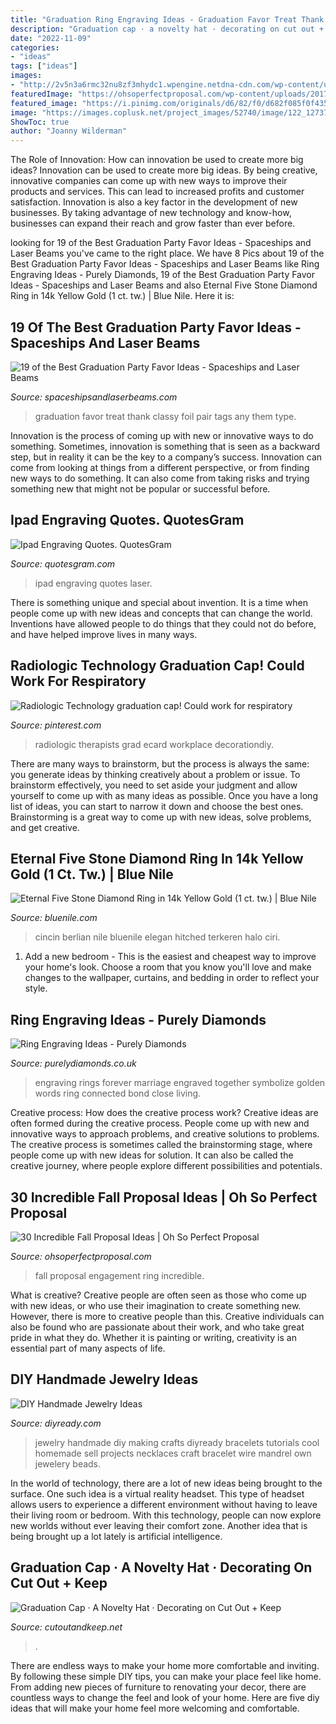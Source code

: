 ```yaml
---
title: "Graduation Ring Engraving Ideas - Graduation Favor Treat Thank Classy Foil Pair Tags Any Them Type"
description: "Graduation cap · a novelty hat · decorating on cut out + keep"
date: "2022-11-09"
categories:
- "ideas"
tags: ["ideas"]
images:
- "http://2v5n3a6rmc32nu8zf3mhydc1.wpengine.netdna-cdn.com/wp-content/uploads/2014/05/ft-image-handmade-jewelry-ideas.png"
featuredImage: "https://ohsoperfectproposal.com/wp-content/uploads/2017/07/fall-proposal-ideas-two-hands-with-yellow-leave-and-engagement-ring-idea-brilliantcanaryrings-4.jpg"
featured_image: "https://i.pinimg.com/originals/d6/82/f0/d682f085f0f43547335e03b9a49b7260.jpg"
image: "https://images.coplusk.net/project_images/52740/image/122_1273738769.jpg"
ShowToc: true
author: "Joanny Wilderman"
---
```



The Role of Innovation: How can innovation be used to create more big ideas?
Innovation can be used to create more big ideas. By being creative, innovative companies can come up with new ways to improve their products and services. This can lead to increased profits and customer satisfaction. Innovation is also a key factor in the development of new businesses. By taking advantage of new technology and know-how, businesses can expand their reach and grow faster than ever before.

	

		
looking for 19 of the Best Graduation Party Favor Ideas - Spaceships and Laser Beams you've came to the right place. We have 8 Pics about 19 of the Best Graduation Party Favor Ideas - Spaceships and Laser Beams like Ring Engraving Ideas - Purely Diamonds, 19 of the Best Graduation Party Favor Ideas - Spaceships and Laser Beams and also Eternal Five Stone Diamond Ring in 14k Yellow Gold (1 ct. tw.) | Blue Nile. Here it is:
		
    
## 19 Of The Best Graduation Party Favor Ideas - Spaceships And Laser Beams

<img loading=lazy src="https://spaceshipsandlaserbeams.com/wp-content/uploads/2018/12/Ring-Pop-Class-Rings-by-My-Life-at-Playtime-19-Graduation-Party-Favor-Ideas-620x930.png" onerror="this.onerror=null;this.src='https://tse4.mm.bing.net/th?id=OIP.if6M2p0fE6krJsAPYRRapgHaLH&amp;pid=15.1';" alt="19 of the Best Graduation Party Favor Ideas - Spaceships and Laser Beams">

_Source: spaceshipsandlaserbeams.com_

>graduation favor treat thank classy foil pair tags any them type. 

	

Innovation is the process of coming up with new or innovative ways to do something. Sometimes, innovation is something that is seen as a backward step, but in reality it can be the key to a company’s success. Innovation can come from looking at things from a different perspective, or from finding new ways to do something. It can also come from taking risks and trying something new that might not be popular or successful before.

    
## Ipad Engraving Quotes. QuotesGram

<img loading=lazy src="http://ipadlaserengraving.com/wp-content/uploads/2012/09/Property-Of-iPad-Engraving1.jpg" onerror="this.onerror=null;this.src='https://tse4.mm.bing.net/th?id=OIP.J1qRtT2se6pkdCWyhh5o8AHaFF&amp;pid=15.1';" alt="Ipad Engraving Quotes. QuotesGram">

_Source: quotesgram.com_

>ipad engraving quotes laser. 

	

There is something unique and special about invention. It is a time when people come up with new ideas and concepts that can change the world. Inventions have allowed people to do things that they could not do before, and have helped improve lives in many ways.

    
## Radiologic Technology Graduation Cap! Could Work For Respiratory

<img loading=lazy src="https://i.pinimg.com/originals/d6/82/f0/d682f085f0f43547335e03b9a49b7260.jpg" onerror="this.onerror=null;this.src='https://tse4.mm.bing.net/th?id=OIP.aMf3Ov1_kY9QVQiJWcJdswHaJN&amp;pid=15.1';" alt="Radiologic Technology graduation cap! Could work for respiratory">

_Source: pinterest.com_

>radiologic therapists grad ecard workplace decorationdiy. 

	

There are many ways to brainstorm, but the process is always the same: you generate ideas by thinking creatively about a problem or issue. To brainstorm effectively, you need to set aside your judgment and allow yourself to come up with as many ideas as possible. Once you have a long list of ideas, you can start to narrow it down and choose the best ones. Brainstorming is a great way to come up with new ideas, solve problems, and get creative.

    
## Eternal Five Stone Diamond Ring In 14k Yellow Gold (1 Ct. Tw.) | Blue Nile

<img loading=lazy src="https://bnsec.bluenile.com/bluenile/is/image/bluenile/-eternal-five-stone-diamond-ring-in-14k-yellow-gold-/74928_main?$phab_detailmain$" onerror="this.onerror=null;this.src='https://tse1.mm.bing.net/th?id=OIP.nWgyO27Hg2PxTp6FRm_hXwHaGZ&amp;pid=15.1';" alt="Eternal Five Stone Diamond Ring in 14k Yellow Gold (1 ct. tw.) | Blue Nile">

_Source: bluenile.com_

>cincin berlian nile bluenile elegan hitched terkeren halo ciri. 

	

1. Add a new bedroom - This is the easiest and cheapest way to improve your home's look. Choose a room that you know you'll love and make changes to the wallpaper, curtains, and bedding in order to reflect your style.

    
## Ring Engraving Ideas - Purely Diamonds

<img loading=lazy src="https://www.purelydiamonds.co.uk/blog/wp-content/uploads/2016/05/Rings-With-Engraving.jpg" onerror="this.onerror=null;this.src='https://tse3.mm.bing.net/th?id=OIP.37wg1b9E-VO-yhx-nmXrugHaEK&amp;pid=15.1';" alt="Ring Engraving Ideas - Purely Diamonds">

_Source: purelydiamonds.co.uk_

>engraving rings forever marriage engraved together symbolize golden words ring connected bond close living. 

	

Creative process: How does the creative process work?
Creative ideas are often formed during the creative process. People come up with new and innovative ways to approach problems, and creative solutions to problems. The creative process is sometimes called the brainstorming stage, where people come up with new ideas for solution. It can also be called the creative journey, where people explore different possibilities and potentials.

    
## 30 Incredible Fall Proposal Ideas | Oh So Perfect Proposal

<img loading=lazy src="https://ohsoperfectproposal.com/wp-content/uploads/2017/07/fall-proposal-ideas-two-hands-with-yellow-leave-and-engagement-ring-idea-brilliantcanaryrings-4.jpg" onerror="this.onerror=null;this.src='https://tse4.mm.bing.net/th?id=OIP.WfmMEQFS60Xwt8gizt54YgHaLG&amp;pid=15.1';" alt="30 Incredible Fall Proposal Ideas | Oh So Perfect Proposal">

_Source: ohsoperfectproposal.com_

>fall proposal engagement ring incredible. 

	

What is creative?
Creative people are often seen as those who come up with new ideas, or who use their imagination to create something new. However, there is more to creative people than this. Creative individuals can also be found who are passionate about their work, and who take great pride in what they do. Whether it is painting or writing, creativity is an essential part of many aspects of life.

    
## DIY Handmade Jewelry Ideas

<img loading=lazy src="http://2v5n3a6rmc32nu8zf3mhydc1.wpengine.netdna-cdn.com/wp-content/uploads/2014/05/ft-image-handmade-jewelry-ideas.png" onerror="this.onerror=null;this.src='https://tse3.mm.bing.net/th?id=OIP.A_580RG2QTG-yv_xTLzm8wHaIp&amp;pid=15.1';" alt="DIY Handmade Jewelry Ideas">

_Source: diyready.com_

>jewelry handmade diy making crafts diyready bracelets tutorials cool homemade sell projects necklaces craft bracelet wire mandrel own jewelery beads. 

	

In the world of technology, there are a lot of new ideas being brought to the surface. One such idea is a virtual reality headset. This type of headset allows users to experience a different environment without having to leave their living room or bedroom. With this technology, people can now explore new worlds without ever leaving their comfort zone. Another idea that is being brought up a lot lately is artificial intelligence.

    
## Graduation Cap · A Novelty Hat · Decorating On Cut Out + Keep

<img loading=lazy src="https://images.coplusk.net/project_images/52740/image/122_1273738769.jpg" onerror="this.onerror=null;this.src='https://tse1.mm.bing.net/th?id=OIP.WcM-NM7E8BDJjxX6RWr7gAHaFj&amp;pid=15.1';" alt="Graduation Cap · A Novelty Hat · Decorating on Cut Out + Keep">

_Source: cutoutandkeep.net_

>. 

	

There are endless ways to make your home more comfortable and inviting. By following these simple DIY tips, you can make your place feel like home. From adding new pieces of furniture to renovating your decor, there are countless ways to change the feel and look of your home. Here are five diy ideas that will make your home feel more welcoming and comfortable.

